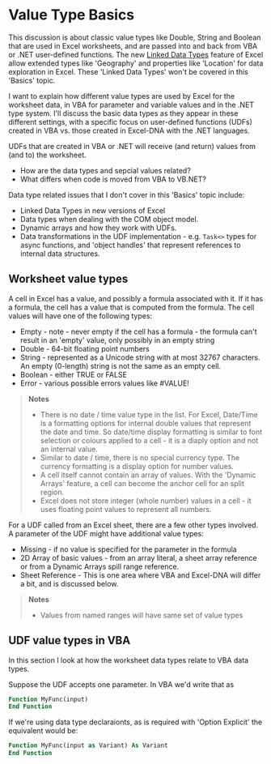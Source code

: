 # Value Type Basics

This discussion is about classic value types like Double, String and Boolean that are used in Excel worksheets, and are passed into and back from VBA or .NET user-defined functions. The new [Linked Data Types](https://support.microsoft.com/en-us/office/excel-data-types-stocks-and-geography-61a33056-9935-484f-8ac8-f1a89e210877) feature of Excel allow extended types like 'Geography' and properties like 'Location' for data exploration in Excel. These 'Linked Data Types' won't be covered in this 'Basics' topic.

I want to explain how different value types are used by Excel for the worksheet data, in VBA for parameter and variable values and in the .NET type system. I'll discuss the  basic data types as they appear in these different settings, with a specific focus on user-defined functions (UDFs) created in VBA vs. those created in Excel-DNA with the .NET languages.

UDFs that are created in VBA or .NET will receive (and return) values from (and to) the worksheet.

* How are the data types and sepcial values related?
* What differs when code is moved from VBA to VB.NET? 

Data type related issues that I don't cover in this 'Basics' topic include:
* Linked Data Types in new versions of Excel
* Data types when dealing with the COM object model.
* Dynamic arrays and how they work with UDFs.
* Data transformations in the UDF implementation - e.g. `Task<>` types for async functions, and 'object handles' that represent references to internal data structures.

## Worksheet value types

A cell in Excel has a value, and possibly a formula associated with it. If it has a formula, the cell has a value that is computed from the formula.
The cell values will have one of the following types:
* Empty - note - never empty if the cell has a formula - the formula can't result in an 'empty' value, only possibly in an empty string
* Double - 64-bit floating point numbers
* String - represented as a Unicode string with at most 32767 characters. An empty (0-length) string is not the same as an empty cell.
* Boolean - either TRUE or FALSE
* Error - various possible errors values like #VALUE!

> **Notes**
> * There is no date / time value type in the list. For Excel, Date/Time is a formatting options for internal double values that represent the date and time. So date/time display formatting is similar to font selection or colours applied to a cell - it is a diaply option and not an internal value.
> * Similar to date / time, there is no special currency type. The currency formatting is a display option for number values.
> * A cell itself cannot contain an array of values. With the 'Dynamic Arrays' feature, a cell can become the anchor cell for an split region.
> * Excel does not store integer (whole number) values in a cell - it uses floating point values to represent all numbers.

For a UDF called from an Excel sheet, there are a few other types involved.
A parameter of the UDF might have additional value types:
* Missing - if no value is specified for the parameter in the formula
* 2D Array of basic values - from an array literal, a sheet array reference or from a Dynamic Arrays spill range reference.
* Sheet Reference - This is one area where VBA and Excel-DNA will differ a bit, and is discussed below.

> **Notes**
> * Values from named ranges will have same set of value types

## UDF value types in VBA

In this section I look at how the worksheet data types relate to VBA data types.

Suppose the UDF accepts one parameter. In VBA we'd write that as 
```vb
Function MyFunc(input)
End Function
```

If we're using data type declaraionts, as is required with 'Option Explicit' the equivalent would be:
```vb
Function MyFunc(input as Variant) As Variant
End Function
```




